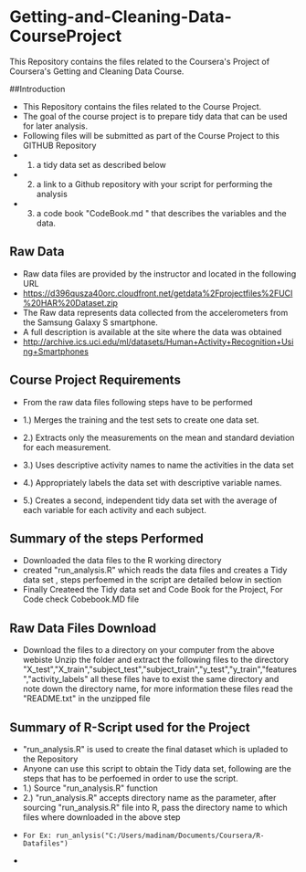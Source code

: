 Getting-and-Cleaning-Data-CourseProject
=======================================

This Repository contains the files related to the Coursera's Project of Coursera's Getting and Cleaning Data Course.

##Introduction

* This Repository contains the files related to the Course Project.
* The goal of the course project is to prepare tidy data that can be used for later analysis. 
* Following files will be submitted as part of the Course Project to this GITHUB Repository
* 1) a tidy data set as described below 
* 2) a link to a Github repository with your script for performing the analysis  
* 3) a code book "CodeBook.md " that describes the variables and the data.


## Raw Data
* Raw data files are provided by the instructor and located in the following URL
* https://d396qusza40orc.cloudfront.net/getdata%2Fprojectfiles%2FUCI%20HAR%20Dataset.zip
* The Raw data represents data collected from the accelerometers from the Samsung Galaxy S smartphone. 
* A full description is available at the site where the data was obtained
* http://archive.ics.uci.edu/ml/datasets/Human+Activity+Recognition+Using+Smartphones

## Course Project Requirements

* From the raw data files following steps have to be performed 

* 1.) Merges the training and the test sets to create one data set.
* 2.) Extracts only the measurements on the mean and standard deviation for each measurement. 
* 3.) Uses descriptive activity names to name the activities in the data set
* 4.) Appropriately labels the data set with descriptive variable names. 
* 5.) Creates a second, independent tidy data set with the average of each variable for each activity and each subject.


## Summary of the steps Performed
* Downloaded the data files to the R working directory
* created  "run_analysis.R"  which reads the data files and creates a Tidy data set , steps perfoemed in the script are detailed below in section
* Finally Createed the Tidy data set and Code Book for the Project, For Code check Cobebook.MD file

## Raw Data Files Download

* Download the files to a directory on your computer from the above webiste Unzip the folder and extract the following   files to the directory "X_test","X_train","subject_test","subject_train","y_test","y_train","features","activity_labels" all these files have to exist the same directory and note down the directory name, for more information these files read the "README.txt" in the unzipped file

## Summary of R-Script used for the Project

* "run_analysis.R" is used to create the final dataset which is upladed to the Repository
* Anyone can use this script to obtain the Tidy data set, following are the steps that has to be perfoemed in order to use   the script.
* 1.) Source "run_analysis.R" function 
* 2.) "run_analysis.R"  accepts directory name as the parameter, after sourcing "run_analysis.R" file into R, pass              the directory name to which files where downloaded in the above step
*     For Ex: run_anlysis("C:/Users/madinam/Documents/Coursera/R-Datafiles")
* 






